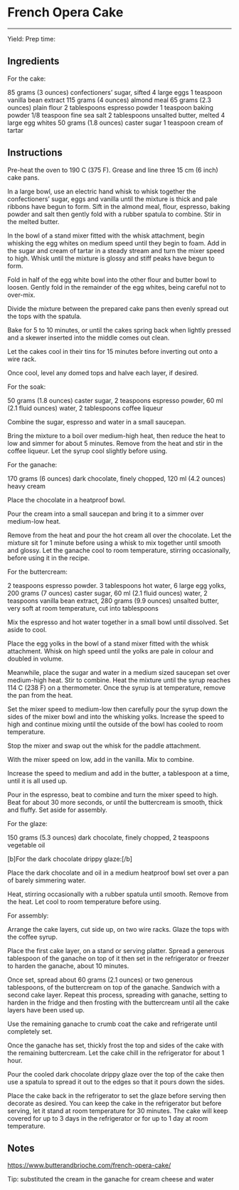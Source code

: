 # French Opera Cake
---
Yield:
Prep time:

## Ingredients
For the cake:

85 grams (3 ounces) confectioners’ sugar, sifted
4 large eggs
1 teaspoon vanilla bean extract
115 grams (4 ounces) almond meal
65 grams (2.3 ounces) plain flour
2 tablespoons espresso powder
1 teaspoon baking powder
1/8 teaspoon fine sea salt
2 tablespoons unsalted butter, melted
4 large egg whites
50 grams (1.8 ounces) caster sugar
1 teaspoon cream of tartar

## Instructions

Pre-heat the oven to 190 C (375 F). Grease and line three 15 cm (6 inch) cake pans.

In a large bowl, use an electric hand whisk to whisk together the confectioners’ sugar, eggs and vanilla until the mixture is thick and pale ribbons have begun to form. Sift in the almond meal, flour, espresso, baking powder and salt then gently fold with a rubber spatula to combine. Stir in the melted butter.

In the bowl of a stand mixer fitted with the whisk attachment, begin whisking the egg whites on medium speed until they begin to foam. Add in the sugar and cream of tartar in a steady stream and turn the mixer speed to high. Whisk until the mixture is glossy and stiff peaks have begun to form.

Fold in half of the egg white bowl into the other flour and butter bowl to loosen. Gently fold in the remainder of the egg whites, being careful not to over-mix.

Divide the mixture between the prepared cake pans then evenly spread out the tops with the spatula.

Bake for 5 to 10 minutes, or until the cakes spring back when lightly pressed and a skewer inserted into the middle comes out clean.

Let the cakes cool in their tins for 15 minutes before inverting out onto a wire rack.

Once cool, level any domed tops and halve each layer, if desired.

For the soak:

50 grams (1.8 ounces) caster sugar, 2 teaspoons espresso powder, 60 ml (2.1 fluid ounces) water, 2 tablespoons coffee liqueur

Combine the sugar, espresso and water in a small saucepan.

Bring the mixture to a boil over medium-high heat, then reduce the heat to low and simmer for about 5 minutes. Remove from the heat and stir in the coffee liqueur. Let the syrup cool slightly before using.

For the ganache:

170 grams (6 ounces) dark chocolate, finely chopped, 120 ml (4.2 ounces) heavy cream

Place the chocolate in a heatproof bowl.

Pour the cream into a small saucepan and bring it to a simmer over medium-low heat.

Remove from the heat and pour the hot cream all over the chocolate. Let the mixture sit for 1 minute before using a whisk to mix together until smooth and glossy. Let the ganache cool to room temperature, stirring occasionally, before using it in the recipe.

For the buttercream:

2 teaspoons espresso powder. 3 tablespoons hot water, 6 large egg yolks, 200 grams (7 ounces) caster sugar, 60 ml (2.1 fluid ounces) water, 2 teaspoons vanilla bean extract, 280 grams (9.9 ounces) unsalted butter, very soft at room temperature, cut into tablespoons

Mix the espresso and hot water together in a small bowl until dissolved. Set aside to cool.

Place the egg yolks in the bowl of a stand mixer fitted with the whisk attachment. Whisk on high speed until the yolks are pale in colour and doubled in volume.

Meanwhile, place the sugar and water in a medium sized saucepan set over medium-high heat. Stir to combine. Heat the mixture until the syrup reaches 114 C (238 F) on a thermometer. Once the syrup is at temperature, remove the pan from the heat.

Set the mixer speed to medium-low then carefully pour the syrup down the sides of the mixer bowl and into the whisking yolks. Increase the speed to high and continue mixing until the outside of the bowl has cooled to room temperature.

Stop the mixer and swap out the whisk for the paddle attachment.

With the mixer speed on low, add in the vanilla. Mix to combine.

Increase the speed to medium and add in the butter, a tablespoon at a time, until it is all used up.

Pour in the espresso, beat to combine and turn the mixer speed to high. Beat for about 30 more seconds, or until the buttercream is smooth, thick and fluffy. Set aside for assembly.

For the glaze:

150 grams (5.3 ounces) dark chocolate, finely chopped, 2 teaspoons vegetable oil

[b]For the dark chocolate drippy glaze:[/b]

Place the dark chocolate and oil in a medium heatproof bowl set over a pan of barely simmering water.

Heat, stirring occasionally with a rubber spatula until smooth. Remove from the heat. Let cool to room temperature before using.

For assembly:

Arrange the cake layers, cut side up, on two wire racks. Glaze the tops with the coffee syrup.

Place the first cake layer, on a stand or serving platter. Spread a generous tablespoon of the ganache on top of it then set in the refrigerator or freezer to harden the ganache, about 10 minutes.

Once set, spread about 60 grams (2.1 ounces) or two generous tablespoons, of the buttercream on top of the ganache. Sandwich with a second cake layer. Repeat this process, spreading with ganache, setting to harden in the fridge and then frosting with the buttercream until all the cake layers have been used up.

Use the remaining ganache to crumb coat the cake and refrigerate until completely set.

Once the ganache has set, thickly frost the top and sides of the cake with the remaining buttercream. Let the cake chill in the refrigerator for about 1 hour.

Pour the cooled dark chocolate drippy glaze over the top of the cake then use a spatula to spread it out to the edges so that it pours down the sides.

Place the cake back in the refrigerator to set the glaze before serving then decorate as desired. You can keep the cake in the refrigerator but before serving, let it stand at room temperature for 30 minutes. The cake will keep covered for up to 3 days in the refrigerator or for up to 1 day at room temperature.

## Notes

https://www.butterandbrioche.com/french-opera-cake/

Tip:  substituted the cream in the ganache for cream cheese and water